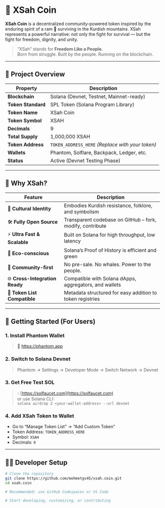 # 🐏 XSah Coin

**XSah Coin** is a decentralized community-powered token inspired by the enduring spirit of a ram 🐏 surviving in the Kurdish mountains. XSah represents a powerful narrative: not only the fight for survival — but the fight for freedom, dignity, and unity.

> “XSah” stands for **Freedom Like a People.**  
> Born from struggle. Built by the people. Running on the blockchain.

---

## 🧬 Project Overview

| Property           | Description                                      |
|--------------------|--------------------------------------------------|
| **Blockchain**      | Solana (Devnet, Testnet, Mainnet-ready)          |
| **Token Standard**  | SPL Token (Solana Program Library)               |
| **Token Name**      | XSah Coin                                        |
| **Token Symbol**    | XSAH                                             |
| **Decimals**        | 9                                                |
| **Total Supply**    | 1,000,000 XSAH                                   |
| **Token Address**   | `TOKEN_ADDRESS_HERE` *(Replace with your token)* |
| **Wallets**         | Phantom, Solflare, Backpack, Ledger, etc.       |
| **Status**          | Active (Devnet Testing Phase)                    |

---

## 🌟 Why XSah?

| Feature             | Description |
|---------------------|-------------|
| 🐏 **Cultural Identity** | Embodies Kurdish resistance, folklore, and symbolism |
| 🛠 **Fully Open Source** | Transparent codebase on GitHub – fork, modify, contribute |
| ⚡ **Ultra Fast & Scalable** | Built on Solana for high throughput, low latency |
| 🌿 **Eco-conscious** | Solana’s Proof of History is efficient and green |
| 🤝 **Community-first** | No pre-sale. No whales. Power to the people. |
| 🌐 **Cross-Integration Ready** | Compatible with Solana dApps, aggregators, and wallets |
| 🧩 **Token List Compatible** | Metadata structured for easy addition to token registries |

---

## 🚀 Getting Started (For Users)

### 1. Install Phantom Wallet
> 📲 https://phantom.app

### 2. Switch to Solana Devnet
> Phantom → Settings → Developer Mode → Switch Network → Devnet

### 3. Get Free Test SOL
> 💧 [https://solfaucet.com](https://solfaucet.com)  
> or use Solana CLI:  
> `solana airdrop 2 <your-wallet-address> --url devnet`

### 4. Add XSah Token to Wallet
- Go to “Manage Token List” → “Add Custom Token”
- Token Address: `TOKEN_ADDRESS_HERE`
- Symbol: `XSAH`
- Decimals: `9`

---

## 🧑‍💻 Developer Setup

```bash
# Clone the repository
git clone https://github.com/mehmetgs45/xsah.coin.git
cd xsah.coin

# Recommended: use GitHub Codespaces or VS Code

# Start developing, customizing, or contributing
